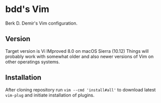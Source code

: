 # bdd's Vim #
Berk D. Demir's Vim configuration.

## Version ##
Target version is Vi IMproved 8.0 on macOS Sierra (10.12)
Things will probably work with somewhat older and also newer versions
of Vim on other operatings systems.

## Installation ##
After cloning repository run `vim --cmd 'install#all'` to download latest
`vim-plug` and initiate installation of plugins.
